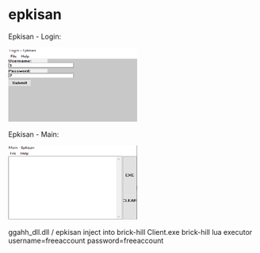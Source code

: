 # epkisan
Epkisan - Login:
<p>
  <img width="260" height="150" src="https://raw.githubusercontent.com/jq6/epkisan/main/login-epkisan.png">
</p>
Epkisan - Main:
<p>
  <img width="260" height="150" src="https://raw.githubusercontent.com/jq6/epkisan/main/main_epkisan.png">
</p>


ggahh_dll.dll / epkisan
inject into brick-hill Client.exe
brick-hill lua executor
username=freeaccount 
password=freeaccount
